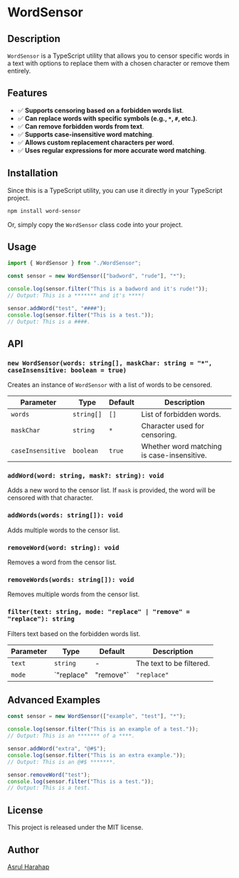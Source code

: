 # WordSensor

## Description
`WordSensor` is a TypeScript utility that allows you to censor specific words in a text with options to replace them with a chosen character or remove them entirely.

## Features
- ✅ **Supports censoring based on a forbidden words list**.
- ✅ **Can replace words with specific symbols (e.g., `*`, `#`, etc.)**.
- ✅ **Can remove forbidden words from text**.
- ✅ **Supports case-insensitive word matching**.
- ✅ **Allows custom replacement characters per word**.
- ✅ **Uses regular expressions for more accurate word matching**.

## Installation
Since this is a TypeScript utility, you can use it directly in your TypeScript project.

```sh
npm install word-sensor
```

Or, simply copy the `WordSensor` class code into your project.

## Usage

```typescript
import { WordSensor } from "./WordSensor";

const sensor = new WordSensor(["badword", "rude"], "*");

console.log(sensor.filter("This is a badword and it's rude!")); 
// Output: This is a ******* and it's ****!

sensor.addWord("test", "####");
console.log(sensor.filter("This is a test.")); 
// Output: This is a ####.
```

## API

### `new WordSensor(words: string[], maskChar: string = "*", caseInsensitive: boolean = true)`
Creates an instance of `WordSensor` with a list of words to be censored.

| Parameter | Type | Default | Description |
|-----------|------|---------|-------------|
| `words` | `string[]` | `[]` | List of forbidden words. |
| `maskChar` | `string` | `*` | Character used for censoring. |
| `caseInsensitive` | `boolean` | `true` | Whether word matching is case-insensitive. |

### `addWord(word: string, mask?: string): void`
Adds a new word to the censor list. If `mask` is provided, the word will be censored with that character.

### `addWords(words: string[]): void`
Adds multiple words to the censor list.

### `removeWord(word: string): void`
Removes a word from the censor list.

### `removeWords(words: string[]): void`
Removes multiple words from the censor list.

### `filter(text: string, mode: "replace" | "remove" = "replace"): string`
Filters text based on the forbidden words list.

| Parameter | Type | Default | Description |
|-----------|------|---------|-------------|
| `text` | `string` | - | The text to be filtered. |
| `mode` | `"replace" | "remove"` | `"replace"` | Filtering mode: `replace` substitutes words with censor symbols, `remove` deletes words from the text. |

## Advanced Examples
```typescript
const sensor = new WordSensor(["example", "test"], "*");

console.log(sensor.filter("This is an example of a test.")); 
// Output: This is an ******* of a ****.

sensor.addWord("extra", "@#$");
console.log(sensor.filter("This is an extra example.")); 
// Output: This is an @#$ *******.

sensor.removeWord("test");
console.log(sensor.filter("This is a test.")); 
// Output: This is a test.
```

## License
This project is released under the MIT license.

## Author
[Asrul Harahap](https://github.com/asruldev)
